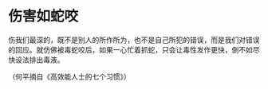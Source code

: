 # 伤害如蛇咬

伤我们最深的，既不是别人的所作所为，也不是自己所犯的错误，而是我们对错误的回应。就仿佛被毒蛇咬后，如果一心忙着抓蛇，只会让毒性发作更快，倒不如尽快设法排出毒液。 

（何平摘自《高效能人士的七个习惯》）